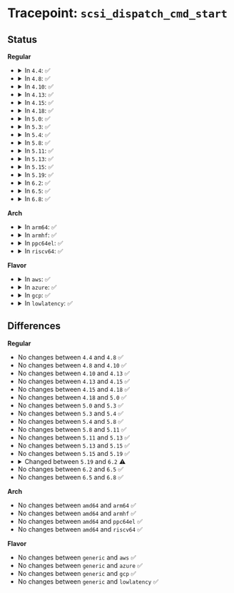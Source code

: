 # Tracepoint: <code>scsi_dispatch_cmd_start</code>

## Status
<b>Regular</b>
<ul>
<li>
<details>
<summary>In <code>4.4</code>: ✅</summary>

Event:

```c
struct trace_event_raw_scsi_dispatch_cmd_start {
    struct trace_entry ent;
    unsigned int host_no;
    unsigned int channel;
    unsigned int id;
    unsigned int lun;
    unsigned int opcode;
    unsigned int cmd_len;
    unsigned int data_sglen;
    unsigned int prot_sglen;
    unsigned char prot_op;
    u32 __data_loc_cmnd;
    char __data[0];
};
```
Function:

```c
void trace_event_raw_event_scsi_dispatch_cmd_start(void *__data, struct scsi_cmnd *cmd);
```
</details>
</li>
<li>
<details>
<summary>In <code>4.8</code>: ✅</summary>

Event:

```c
struct trace_event_raw_scsi_dispatch_cmd_start {
    struct trace_entry ent;
    unsigned int host_no;
    unsigned int channel;
    unsigned int id;
    unsigned int lun;
    unsigned int opcode;
    unsigned int cmd_len;
    unsigned int data_sglen;
    unsigned int prot_sglen;
    unsigned char prot_op;
    u32 __data_loc_cmnd;
    char __data[0];
};
```
Function:

```c
void trace_event_raw_event_scsi_dispatch_cmd_start(void *__data, struct scsi_cmnd *cmd);
```
</details>
</li>
<li>
<details>
<summary>In <code>4.10</code>: ✅</summary>

Event:

```c
struct trace_event_raw_scsi_dispatch_cmd_start {
    struct trace_entry ent;
    unsigned int host_no;
    unsigned int channel;
    unsigned int id;
    unsigned int lun;
    unsigned int opcode;
    unsigned int cmd_len;
    unsigned int data_sglen;
    unsigned int prot_sglen;
    unsigned char prot_op;
    u32 __data_loc_cmnd;
    char __data[0];
};
```
Function:

```c
void trace_event_raw_event_scsi_dispatch_cmd_start(void *__data, struct scsi_cmnd *cmd);
```
</details>
</li>
<li>
<details>
<summary>In <code>4.13</code>: ✅</summary>

Event:

```c
struct trace_event_raw_scsi_dispatch_cmd_start {
    struct trace_entry ent;
    unsigned int host_no;
    unsigned int channel;
    unsigned int id;
    unsigned int lun;
    unsigned int opcode;
    unsigned int cmd_len;
    unsigned int data_sglen;
    unsigned int prot_sglen;
    unsigned char prot_op;
    u32 __data_loc_cmnd;
    char __data[0];
};
```
Function:

```c
void trace_event_raw_event_scsi_dispatch_cmd_start(void *__data, struct scsi_cmnd *cmd);
```
</details>
</li>
<li>
<details>
<summary>In <code>4.15</code>: ✅</summary>

Event:

```c
struct trace_event_raw_scsi_dispatch_cmd_start {
    struct trace_entry ent;
    unsigned int host_no;
    unsigned int channel;
    unsigned int id;
    unsigned int lun;
    unsigned int opcode;
    unsigned int cmd_len;
    unsigned int data_sglen;
    unsigned int prot_sglen;
    unsigned char prot_op;
    u32 __data_loc_cmnd;
    char __data[0];
};
```
Function:

```c
void trace_event_raw_event_scsi_dispatch_cmd_start(void *__data, struct scsi_cmnd *cmd);
```
</details>
</li>
<li>
<details>
<summary>In <code>4.18</code>: ✅</summary>

Event:

```c
struct trace_event_raw_scsi_dispatch_cmd_start {
    struct trace_entry ent;
    unsigned int host_no;
    unsigned int channel;
    unsigned int id;
    unsigned int lun;
    unsigned int opcode;
    unsigned int cmd_len;
    unsigned int data_sglen;
    unsigned int prot_sglen;
    unsigned char prot_op;
    u32 __data_loc_cmnd;
    char __data[0];
};
```
Function:

```c
void trace_event_raw_event_scsi_dispatch_cmd_start(void *__data, struct scsi_cmnd *cmd);
```
</details>
</li>
<li>
<details>
<summary>In <code>5.0</code>: ✅</summary>

Event:

```c
struct trace_event_raw_scsi_dispatch_cmd_start {
    struct trace_entry ent;
    unsigned int host_no;
    unsigned int channel;
    unsigned int id;
    unsigned int lun;
    unsigned int opcode;
    unsigned int cmd_len;
    unsigned int data_sglen;
    unsigned int prot_sglen;
    unsigned char prot_op;
    u32 __data_loc_cmnd;
    char __data[0];
};
```
Function:

```c
void trace_event_raw_event_scsi_dispatch_cmd_start(void *__data, struct scsi_cmnd *cmd);
```
</details>
</li>
<li>
<details>
<summary>In <code>5.3</code>: ✅</summary>

Event:

```c
struct trace_event_raw_scsi_dispatch_cmd_start {
    struct trace_entry ent;
    unsigned int host_no;
    unsigned int channel;
    unsigned int id;
    unsigned int lun;
    unsigned int opcode;
    unsigned int cmd_len;
    unsigned int data_sglen;
    unsigned int prot_sglen;
    unsigned char prot_op;
    u32 __data_loc_cmnd;
    char __data[0];
};
```
Function:

```c
void trace_event_raw_event_scsi_dispatch_cmd_start(void *__data, struct scsi_cmnd *cmd);
```
</details>
</li>
<li>
<details>
<summary>In <code>5.4</code>: ✅</summary>

Event:

```c
struct trace_event_raw_scsi_dispatch_cmd_start {
    struct trace_entry ent;
    unsigned int host_no;
    unsigned int channel;
    unsigned int id;
    unsigned int lun;
    unsigned int opcode;
    unsigned int cmd_len;
    unsigned int data_sglen;
    unsigned int prot_sglen;
    unsigned char prot_op;
    u32 __data_loc_cmnd;
    char __data[0];
};
```
Function:

```c
void trace_event_raw_event_scsi_dispatch_cmd_start(void *__data, struct scsi_cmnd *cmd);
```
</details>
</li>
<li>
<details>
<summary>In <code>5.8</code>: ✅</summary>

Event:

```c
struct trace_event_raw_scsi_dispatch_cmd_start {
    struct trace_entry ent;
    unsigned int host_no;
    unsigned int channel;
    unsigned int id;
    unsigned int lun;
    unsigned int opcode;
    unsigned int cmd_len;
    unsigned int data_sglen;
    unsigned int prot_sglen;
    unsigned char prot_op;
    u32 __data_loc_cmnd;
    char __data[0];
};
```
Function:

```c
void trace_event_raw_event_scsi_dispatch_cmd_start(void *__data, struct scsi_cmnd *cmd);
```
</details>
</li>
<li>
<details>
<summary>In <code>5.11</code>: ✅</summary>

Event:

```c
struct trace_event_raw_scsi_dispatch_cmd_start {
    struct trace_entry ent;
    unsigned int host_no;
    unsigned int channel;
    unsigned int id;
    unsigned int lun;
    unsigned int opcode;
    unsigned int cmd_len;
    unsigned int data_sglen;
    unsigned int prot_sglen;
    unsigned char prot_op;
    u32 __data_loc_cmnd;
    char __data[0];
};
```
Function:

```c
void trace_event_raw_event_scsi_dispatch_cmd_start(void *__data, struct scsi_cmnd *cmd);
```
</details>
</li>
<li>
<details>
<summary>In <code>5.13</code>: ✅</summary>

Event:

```c
struct trace_event_raw_scsi_dispatch_cmd_start {
    struct trace_entry ent;
    unsigned int host_no;
    unsigned int channel;
    unsigned int id;
    unsigned int lun;
    unsigned int opcode;
    unsigned int cmd_len;
    unsigned int data_sglen;
    unsigned int prot_sglen;
    unsigned char prot_op;
    u32 __data_loc_cmnd;
    char __data[0];
};
```
Function:

```c
void trace_event_raw_event_scsi_dispatch_cmd_start(void *__data, struct scsi_cmnd *cmd);
```
</details>
</li>
<li>
<details>
<summary>In <code>5.15</code>: ✅</summary>

Event:

```c
struct trace_event_raw_scsi_dispatch_cmd_start {
    struct trace_entry ent;
    unsigned int host_no;
    unsigned int channel;
    unsigned int id;
    unsigned int lun;
    unsigned int opcode;
    unsigned int cmd_len;
    unsigned int data_sglen;
    unsigned int prot_sglen;
    unsigned char prot_op;
    u32 __data_loc_cmnd;
    char __data[0];
};
```
Function:

```c
void trace_event_raw_event_scsi_dispatch_cmd_start(void *__data, struct scsi_cmnd *cmd);
```
</details>
</li>
<li>
<details>
<summary>In <code>5.19</code>: ✅</summary>

Event:

```c
struct trace_event_raw_scsi_dispatch_cmd_start {
    struct trace_entry ent;
    unsigned int host_no;
    unsigned int channel;
    unsigned int id;
    unsigned int lun;
    unsigned int opcode;
    unsigned int cmd_len;
    unsigned int data_sglen;
    unsigned int prot_sglen;
    unsigned char prot_op;
    u32 __data_loc_cmnd;
    char __data[0];
};
```
Function:

```c
void trace_event_raw_event_scsi_dispatch_cmd_start(void *__data, struct scsi_cmnd *cmd);
```
</details>
</li>
<li>
<details>
<summary>In <code>6.2</code>: ✅</summary>

Event:

```c
struct trace_event_raw_scsi_dispatch_cmd_start {
    struct trace_entry ent;
    unsigned int host_no;
    unsigned int channel;
    unsigned int id;
    unsigned int lun;
    unsigned int opcode;
    unsigned int cmd_len;
    int driver_tag;
    int scheduler_tag;
    unsigned int data_sglen;
    unsigned int prot_sglen;
    unsigned char prot_op;
    u32 __data_loc_cmnd;
    char __data[0];
};
```
Function:

```c
void trace_event_raw_event_scsi_dispatch_cmd_start(void *__data, struct scsi_cmnd *cmd);
```
</details>
</li>
<li>
<details>
<summary>In <code>6.5</code>: ✅</summary>

Event:

```c
struct trace_event_raw_scsi_dispatch_cmd_start {
    struct trace_entry ent;
    unsigned int host_no;
    unsigned int channel;
    unsigned int id;
    unsigned int lun;
    unsigned int opcode;
    unsigned int cmd_len;
    int driver_tag;
    int scheduler_tag;
    unsigned int data_sglen;
    unsigned int prot_sglen;
    unsigned char prot_op;
    u32 __data_loc_cmnd;
    char __data[0];
};
```
Function:

```c
void trace_event_raw_event_scsi_dispatch_cmd_start(void *__data, struct scsi_cmnd *cmd);
```
</details>
</li>
<li>
<details>
<summary>In <code>6.8</code>: ✅</summary>

Event:

```c
struct trace_event_raw_scsi_dispatch_cmd_start {
    struct trace_entry ent;
    unsigned int host_no;
    unsigned int channel;
    unsigned int id;
    unsigned int lun;
    unsigned int opcode;
    unsigned int cmd_len;
    int driver_tag;
    int scheduler_tag;
    unsigned int data_sglen;
    unsigned int prot_sglen;
    unsigned char prot_op;
    u32 __data_loc_cmnd;
    char __data[0];
};
```
Function:

```c
void trace_event_raw_event_scsi_dispatch_cmd_start(void *__data, struct scsi_cmnd *cmd);
```
</details>
</li>
</ul>
<b>Arch</b>
<ul>
<li>
<details>
<summary>In <code>arm64</code>: ✅</summary>

Event:

```c
struct trace_event_raw_scsi_dispatch_cmd_start {
    struct trace_entry ent;
    unsigned int host_no;
    unsigned int channel;
    unsigned int id;
    unsigned int lun;
    unsigned int opcode;
    unsigned int cmd_len;
    unsigned int data_sglen;
    unsigned int prot_sglen;
    unsigned char prot_op;
    u32 __data_loc_cmnd;
    char __data[0];
};
```
Function:

```c
void trace_event_raw_event_scsi_dispatch_cmd_start(void *__data, struct scsi_cmnd *cmd);
```
</details>
</li>
<li>
<details>
<summary>In <code>armhf</code>: ✅</summary>

Event:

```c
struct trace_event_raw_scsi_dispatch_cmd_start {
    struct trace_entry ent;
    unsigned int host_no;
    unsigned int channel;
    unsigned int id;
    unsigned int lun;
    unsigned int opcode;
    unsigned int cmd_len;
    unsigned int data_sglen;
    unsigned int prot_sglen;
    unsigned char prot_op;
    u32 __data_loc_cmnd;
    char __data[0];
};
```
Function:

```c
void trace_event_raw_event_scsi_dispatch_cmd_start(void *__data, struct scsi_cmnd *cmd);
```
</details>
</li>
<li>
<details>
<summary>In <code>ppc64el</code>: ✅</summary>

Event:

```c
struct trace_event_raw_scsi_dispatch_cmd_start {
    struct trace_entry ent;
    unsigned int host_no;
    unsigned int channel;
    unsigned int id;
    unsigned int lun;
    unsigned int opcode;
    unsigned int cmd_len;
    unsigned int data_sglen;
    unsigned int prot_sglen;
    unsigned char prot_op;
    u32 __data_loc_cmnd;
    char __data[0];
};
```
Function:

```c
void trace_event_raw_event_scsi_dispatch_cmd_start(void *__data, struct scsi_cmnd *cmd);
```
</details>
</li>
<li>
<details>
<summary>In <code>riscv64</code>: ✅</summary>

Event:

```c
struct trace_event_raw_scsi_dispatch_cmd_start {
    struct trace_entry ent;
    unsigned int host_no;
    unsigned int channel;
    unsigned int id;
    unsigned int lun;
    unsigned int opcode;
    unsigned int cmd_len;
    unsigned int data_sglen;
    unsigned int prot_sglen;
    unsigned char prot_op;
    u32 __data_loc_cmnd;
    char __data[0];
};
```
Function:

```c
void trace_event_raw_event_scsi_dispatch_cmd_start(void *__data, struct scsi_cmnd *cmd);
```
</details>
</li>
</ul>
<b>Flavor</b>
<ul>
<li>
<details>
<summary>In <code>aws</code>: ✅</summary>

Event:

```c
struct trace_event_raw_scsi_dispatch_cmd_start {
    struct trace_entry ent;
    unsigned int host_no;
    unsigned int channel;
    unsigned int id;
    unsigned int lun;
    unsigned int opcode;
    unsigned int cmd_len;
    unsigned int data_sglen;
    unsigned int prot_sglen;
    unsigned char prot_op;
    u32 __data_loc_cmnd;
    char __data[0];
};
```
Function:

```c
void trace_event_raw_event_scsi_dispatch_cmd_start(void *__data, struct scsi_cmnd *cmd);
```
</details>
</li>
<li>
<details>
<summary>In <code>azure</code>: ✅</summary>

Event:

```c
struct trace_event_raw_scsi_dispatch_cmd_start {
    struct trace_entry ent;
    unsigned int host_no;
    unsigned int channel;
    unsigned int id;
    unsigned int lun;
    unsigned int opcode;
    unsigned int cmd_len;
    unsigned int data_sglen;
    unsigned int prot_sglen;
    unsigned char prot_op;
    u32 __data_loc_cmnd;
    char __data[0];
};
```
Function:

```c
void trace_event_raw_event_scsi_dispatch_cmd_start(void *__data, struct scsi_cmnd *cmd);
```
</details>
</li>
<li>
<details>
<summary>In <code>gcp</code>: ✅</summary>

Event:

```c
struct trace_event_raw_scsi_dispatch_cmd_start {
    struct trace_entry ent;
    unsigned int host_no;
    unsigned int channel;
    unsigned int id;
    unsigned int lun;
    unsigned int opcode;
    unsigned int cmd_len;
    unsigned int data_sglen;
    unsigned int prot_sglen;
    unsigned char prot_op;
    u32 __data_loc_cmnd;
    char __data[0];
};
```
Function:

```c
void trace_event_raw_event_scsi_dispatch_cmd_start(void *__data, struct scsi_cmnd *cmd);
```
</details>
</li>
<li>
<details>
<summary>In <code>lowlatency</code>: ✅</summary>

Event:

```c
struct trace_event_raw_scsi_dispatch_cmd_start {
    struct trace_entry ent;
    unsigned int host_no;
    unsigned int channel;
    unsigned int id;
    unsigned int lun;
    unsigned int opcode;
    unsigned int cmd_len;
    unsigned int data_sglen;
    unsigned int prot_sglen;
    unsigned char prot_op;
    u32 __data_loc_cmnd;
    char __data[0];
};
```
Function:

```c
void trace_event_raw_event_scsi_dispatch_cmd_start(void *__data, struct scsi_cmnd *cmd);
```
</details>
</li>
</ul>

## Differences
<b>Regular</b>
<ul>
<li>
No changes between <code>4.4</code> and <code>4.8</code> ✅
</li>
<li>
No changes between <code>4.8</code> and <code>4.10</code> ✅
</li>
<li>
No changes between <code>4.10</code> and <code>4.13</code> ✅
</li>
<li>
No changes between <code>4.13</code> and <code>4.15</code> ✅
</li>
<li>
No changes between <code>4.15</code> and <code>4.18</code> ✅
</li>
<li>
No changes between <code>4.18</code> and <code>5.0</code> ✅
</li>
<li>
No changes between <code>5.0</code> and <code>5.3</code> ✅
</li>
<li>
No changes between <code>5.3</code> and <code>5.4</code> ✅
</li>
<li>
No changes between <code>5.4</code> and <code>5.8</code> ✅
</li>
<li>
No changes between <code>5.8</code> and <code>5.11</code> ✅
</li>
<li>
No changes between <code>5.11</code> and <code>5.13</code> ✅
</li>
<li>
No changes between <code>5.13</code> and <code>5.15</code> ✅
</li>
<li>
No changes between <code>5.15</code> and <code>5.19</code> ✅
</li>
<li>
<details>
<summary>Changed between <code>5.19</code> and <code>6.2</code> ⚠️</summary>
<ul>
<li>
<b>Event changed. </b>
</li>
<li>
<b>Field added. </b>
<code>int driver_tag</code>
</li>
<li>
<b>Field added. </b>
<code>int scheduler_tag</code>
</li>
</ul>
</details>
</li>
<li>
No changes between <code>6.2</code> and <code>6.5</code> ✅
</li>
<li>
No changes between <code>6.5</code> and <code>6.8</code> ✅
</li>
</ul>
<b>Arch</b>
<ul>
<li>
No changes between <code>amd64</code> and <code>arm64</code> ✅
</li>
<li>
No changes between <code>amd64</code> and <code>armhf</code> ✅
</li>
<li>
No changes between <code>amd64</code> and <code>ppc64el</code> ✅
</li>
<li>
No changes between <code>amd64</code> and <code>riscv64</code> ✅
</li>
</ul>
<b>Flavor</b>
<ul>
<li>
No changes between <code>generic</code> and <code>aws</code> ✅
</li>
<li>
No changes between <code>generic</code> and <code>azure</code> ✅
</li>
<li>
No changes between <code>generic</code> and <code>gcp</code> ✅
</li>
<li>
No changes between <code>generic</code> and <code>lowlatency</code> ✅
</li>
</ul>
